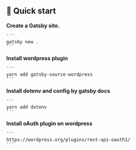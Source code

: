 ## 🚀 Quick start

**Create a Gatsby site.**

    ```
    gatsby new .
    ```

**Install wordpress plugin**

    ```
    yarn add gatsby-source-wordpress
    ```

**Install dotenv and config by gatsby docs**

    ```
    yarn add dotenv
    ```

**Install oAuth plugin on wordpress**

    ```
    https://wordpress.org/plugins/rest-api-oauth1/
    ```
